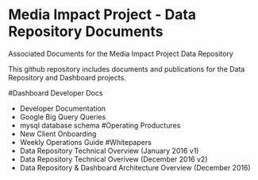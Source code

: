 # Media Impact Project - Data Repository Documents
Associated Documents for the Media Impact Project Data Repository

This github repository includes documents and publications for the Data Repository and Dashboard projects.

#Dashboard Developer Docs
- Developer Documentation
- Google Big Query Queries
- mysql database schema
#Operating Productures
- New Client Onboarding 
- Weekly Operations Guide
#Whitepapers
- Data Repository Technical Overview (January 2016 v1) 
- Data Repository Technical Overivew  (December 2016 v2)
- Data Repository & Dashboard Architecture Overview (December 2016)
